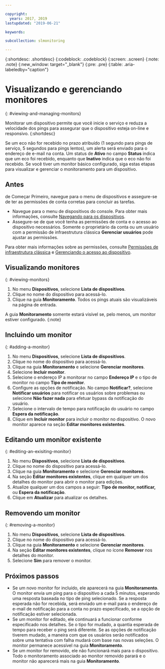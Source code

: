 ```yaml
---

copyright:
  years: 2017, 2019
lastupdated: "2019-06-21"

keywords:

subcollection: slmonitoring

---
```


{:shortdesc: .shortdesc}
{:codeblock: .codeblock}
{:screen: .screen}
{:note: .note}
{:new_window: target="_blank"}
{:pre: .pre}
{:table: .aria-labeledby="caption"}

# Visualizando e gerenciando monitores
{: #viewing-and-managing-monitors}

Monitorar um dispositivo permite que você inicie o serviço e reduza a velocidade dos pings
para assegurar que o dispositivo esteja on-line e responsivo.
{:shortdesc}

Se um eco não for recebido no prazo atribuído (1 segundo para pings de serviço, 5 segundos para pings lentos), um alerta será enviado para o endereço
de e-mail na conta. Um status de **Ativo** no campo **Status** indica que um eco foi recebido, enquanto que **Inativo** indica que o eco não foi recebido. Se você tiver um monitor básico configurado, siga estas etapas para visualizar e gerenciar o monitoramento para um dispositivo.

## Antes
de Começar
Primeiro, navegue para o menu de dispositivos e assegure-se de ter as permissões de conta corretas para concluir as tarefas.

* Navegue para o menu de dispositivos do console. Para obter mais informações, consulte [Navegando para os dispositivos](/docs/infrastructure/SLmonitoring?topic=virtual-servers-navigating-devices).
* Assegure-se de que você tenha as permissões de conta e o acesso ao dispositivo necessários. Somente o proprietário da conta ou um usuário com a permissão de infraestrutura clássica **Gerenciar usuários** pode ajustar as permissões.

Para obter mais informações sobre as permissões, consulte [Permissões de infraestrutura clássica](/docs/iam?topic=iam-infrapermission#infrapermission) e [Gerenciando o acesso ao dispositivo](/docs/vsi?topic=virtual-servers-managing-device-access).

## Visualizando monitores
{: #viewing-monitors}

1. No menu **Dispositivos**, selecione **Lista de dispositivos**.
2. Clique no nome do dispositivo para acessá-lo.
3. Clique na guia **Monitoramento**. Todos os pings atuais são visualizáveis na página de entrada.

A guia **Monitoramento** somente estará visível se, pelo menos, um monitor
estiver configurado.
{:note}

## Incluindo um monitor
{: #adding-a-monitor}

1. No menu **Dispositivos**, selecione **Lista de dispositivos**.
2. Clique no nome do dispositivo para acessá-lo.
3. Clique na guia **Monitoramento** e selecione **Gerenciar monitores**.
4. Selecione **Incluir monitor**.
5. Selecione o endereço IP a monitorar no campo **Endereço IP** e o tipo
de monitor no campo **Tipo de monitor**. 
6. Configure as opções de notificação. No campo **Notificar?**, selecione **Notificar usuários** para notificar os usuários sobre problemas ou selecione
**Não fazer nada** para efetuar bypass da notificação do usuário.
7. Selecione o intervalo de tempo para notificação do usuário no campo **Espera da notificação**.
8. Clique em **Incluir monitor** para incluir o monitor no dispositivo. O
novo monitor aparece na seção **Editar monitores existentes**.

## Editando um monitor existente
{: #editing-an-exisiting-monitor}

1. No menu **Dispositivos**, selecione **Lista de dispositivos**.
2. Clique no nome do dispositivo para acessá-lo.
3. Clique na guia **Monitoramento** e selecione **Gerenciar monitores**.
4. Na seção **Editar monitores existentes**, clique em qualquer um dos
detalhes do monitor para abrir o monitor para edições.
5. Atualize qualquer um dos campos a seguir: **Tipo de monitor, notificar,** ou **Espera da notificação**.
6. Clique em **Atualizar** para atualizar os detalhes.

## Removendo um monitor
{: #removing-a-monitor}

1. No menu **Dispositivos**, selecione **Lista de dispositivos**.
2. Clique no nome do dispositivo para acessá-lo.
3. Clique na guia **Monitoramento** e selecione **Gerenciar monitores**.
4. Na seção **Editar monitores existentes**, clique no ícone **Remover** nos detalhes do monitor.
5. Selecione **Sim** para remover o monitor.

## Próximos passos

- Se um novo monitor for incluído, ele aparecerá na guia **Monitoramento**. O monitor envia um ping para o dispositivo a cada 5 minutos, esperando uma resposta baseada no tipo de ping selecionado. Se a resposta esperada não for recebida, será enviado um e-mail para o endereço de e-mail de notificação para a conta no prazo especificado, se a opção de notificação estiver selecionada.
- Se um monitor for editado, ele continuará a funcionar conforme especificado nos detalhes. Se o tipo for mudado, a quantia esperada de tempo para receber o ping será diferente. Se as opções de notificação tiverem mudado, a maneira com que os usuários serão notificados sobre uma tentativa com falha mudará com base nas novas seleções. O monitor permanece acessível na guia **Monitoramento**.
- Se um monitor for removido, ele não funcionará mais para o dispositivo. Todo o monitoramento associado ao monitor removido parará e o monitor não aparecerá mais na guia **Monitoramento**.

